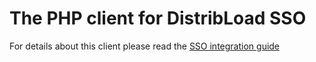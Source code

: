 The PHP client for DistribLoad SSO
==================================

For details about this client please read the [SSO integration guide](http://www.distribload.com/en/resources/integration/sso)
